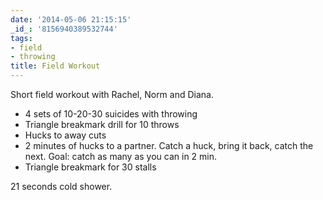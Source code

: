 ```yaml
---
date: '2014-05-06 21:15:15'
_id_: '8156940389532744'
tags:
- field
- throwing
title: Field Workout
---
```


Short field workout with Rachel, Norm and Diana.

- 4 sets of 10-20-30 suicides with throwing
- Triangle breakmark drill for 10 throws
- Hucks to away cuts
- 2 minutes of hucks to a partner. Catch a huck, bring it back, catch the next. Goal: catch as many as you can in 2 min.
- Triangle breakmark for 30 stalls

21 seconds cold shower.
